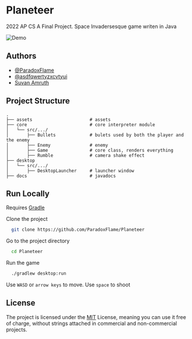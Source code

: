 
# Planeteer

2022 AP CS A Final Project. Space Invadersesque game writen in Java

![Demo](https://github.com/ParadoxFlame/Planeteer/blob/master/assets/game/demo.png)
## Authors

- [@ParadoxFlame](https://github.com/ParadoxFlame)
- [@asdfqwertyzxcvtyui](https://github.com/asdfqwertyzxcvtyui)
- [Suvan Amruth](https://www.instagram.com/suvan_a/)


## Project Structure

```
.
├── assets                      # assets
├── core                        # core interpreter module
│   └── src/.../
│       ├── Bullets             # bulets used by both the player and the enemy
│       ├── Enemy               # enemy
│       ├── Game                # core class, renders everything
│       ├── Rumble              # camera shake effect
├── desktop                     
│   └── src/.../
│       ├── DesktopLauncher     # launcher window
├── docs                        # javadocs
```
## Run Locally

Requires [Gradle](https://gradle.org/install/)

Clone the project

```bash
  git clone https://github.com/ParadoxFlame/Planeteer
```

Go to the project directory

```bash
  cd Planeteer
```

Run the game

```bash
  ./gradlew desktop:run
```

Use `WASD` or `arrow keys` to move. Use `space` to shoot

## License

The project is licensed under the [MIT](https://github.com/ParadoxFlame/Planeteer/blob/master/docs/javadoc/legal/LICENSE) License, meaning you can use it free of charge, without strings attached in commercial and non-commercial projects.



